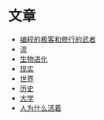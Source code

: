 <style>
  .page-header>a{display:none;}
  .site-footer{display:none;}
</style>
# 文章
+ [编程的极客和修行的武者](编程的极客和修行的武者.md)
+ [流](流.md)
+ [生物进化](生物进化.md)
+ [现实](现实.md)
+ [世界](世界.md)
+ [历史](历史.md)
+ [大学](大学.md)
+ [人为什么活着](人为什么活着.md)
